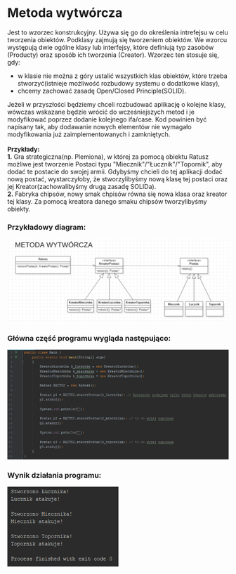 # Metoda wytwórcza

Jest to wzorzec konstrukcyjny. Używa się go do określenia intrefejsu w celu tworzenia obiektów. Podklasy zajmują się tworzeniem obiektów. We wzorcu występują dwie ogólne klasy lub interfejsy, które definiują typ zasobów (Producty) oraz sposób ich tworzenia (Creator).
Wzorzec ten stosuje się, gdy:
- w klasie nie można z góry ustalić wszystkich klas obiektów, które trzeba stworzyć(istnieje możliwość rozbudowy systemu o dodatkowe klasy),
- chcemy zachować zasadę Open/Closed Principle(SOLID).

Jeżeli w przyszłości będziemy chceli rozbudować aplikację o kolejne klasy, wówczas wskazane będzie wrócić do wcześniejszych metod i je modyfikować poprzez dodanie kolejnego ifa/case. 
Kod powinien być napisany tak, aby dodawanie nowych elementów nie wymagało modyfikowania już zaimplementowanych i zamkniętych. </br></br>
**Przykłady:**
</br>
**1.** Gra strategiczna(np. Plemiona), w której za pomocą obiektu Ratusz możliwe jest tworzenie Postaci typu "Miecznik"/"Łucznik"/"Topornik", aby dodać te postacie do swojej armii. Gdybyśmy chcieli do tej aplikacji dodać nową postać, wystarczyłoby, że stworzylibyśmy nową klasę tej postaci oraz jej Kreator(zachowalibyśmy drugą zasadę SOLIDa). </br>
**2.** Fabryka chipsów, nowy smak chpisów równa się nowa klasa oraz kreator tej klasy. Za pomocą kreatora danego smaku chipsów tworzylibyśmy obiekty.

### Przykładowy diagram:
<p align="center">
 <img src="https://github.com/JakubMakaruk/UMCS/blob/master/23%20DAYS%20CHALLANGE%20WZORCOWY/Metoda%20wytworcza/zdj/diagram.png" alt="zdj">
</p>

### Główna część programu wygląda następująco:
<p align="left">
 <img src="https://github.com/JakubMakaruk/UMCS/blob/master/23%20DAYS%20CHALLANGE%20WZORCOWY/Metoda%20wytworcza/zdj/main1.png" alt="zdj">
</p>

### Wynik działania programu:
<p align="left">
 <img src="https://github.com/JakubMakaruk/UMCS/blob/master/23%20DAYS%20CHALLANGE%20WZORCOWY/Metoda%20wytworcza/zdj/main2.png" alt="zdj">
</p>
